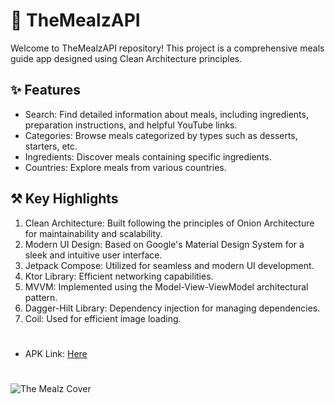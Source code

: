 # 🍕 TheMealzAPI
Welcome to TheMealzAPI repository! This project is a comprehensive meals guide app designed using Clean Architecture principles.
## ✨ Features
- Search: Find detailed information about meals, including ingredients, preparation instructions, and helpful YouTube links.
- Categories: Browse meals categorized by types such as desserts, starters, etc.
- Ingredients: Discover meals containing specific ingredients.
- Countries: Explore meals from various countries.
## ⚒️ Key Highlights
1. Clean Architecture: Built following the principles of Onion Architecture for maintainability and scalability.
2. Modern UI Design: Based on Google's Material Design System for a sleek and intuitive user interface.
3. Jetpack Compose: Utilized for seamless and modern UI development.
4. Ktor Library: Efficient networking capabilities.
5. MVVM: Implemented using the Model-View-ViewModel architectural pattern.
6. Dagger-Hilt Library: Dependency injection for managing dependencies.
7. Coil: Used for efficient image loading.
#
- APK Link: [Here](https://drive.google.com/file/d/1SIN8PNDfY6b_BNL7UNJD-CmVjxWsFluv/view?usp=drive_link)
#
![The Mealz Cover](https://github.com/MohammadMarwan2005/the-mealz-api/assets/118211755/133ea2ea-f17f-4f9b-8eb8-47dd6329ed46)
